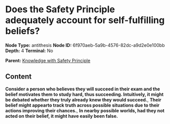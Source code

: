 # Does the Safety Principle adequately account for self-fulfilling beliefs?

**Node Type:** antithesis
**Node ID:** 6f970aeb-5a9b-4576-82dc-a9d2e0e100bb
**Depth:** 4
**Terminal:** No

**Parent:** [Knowledge with Safety Principle](knowledge-with-safety-principle-synthesis-36cb0228-2d5a-4aa3-87ba-01c1622dfdc5.md)

## Content

**Consider a person who believes they will succeed in their exam and the belief motivates them to study hard, thus succeeding. Intuitively, it might be debated whether they truly already knew they would succeed.**, **Their belief might appearto track truth across possible situations due to their actions improving their chances.**, **In nearby possible worlds, had they not acted on their belief, it might have easily been false.**
